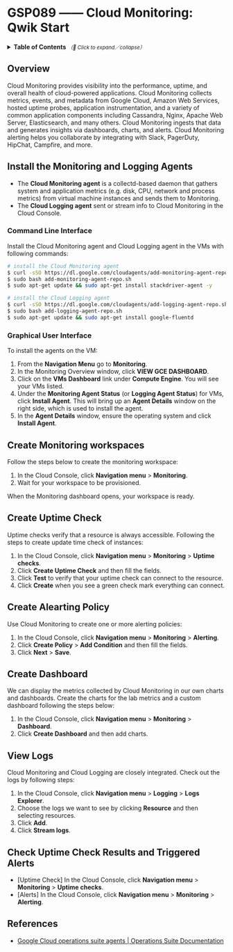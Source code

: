 # GSP089 —— Cloud Monitoring: Qwik Start

<details>
  <summary>
    <strong>Table of Contents</strong>
    <small><em>（🔎 Click to expand／collapse）</em></small>
  </summary>

- [Overview](#overview)
- [Install the Monitoring and Logging Agents](#install-the-monitoring-and-logging-agents)
  - [Command Line Interface](#command-line-interface)
  - [Graphical User Interface](#graphical-user-interface)
- [Create Monitoring workspaces](#create-monitoring-workspaces)
- [Create Uptime Check](#create-uptime-check)
- [Create Alearting Policy](#create-alearting-policy)
- [Create Dashboard](#create-dashboard)
- [View Logs](#view-logs)
- [Check Uptime Check Results and Triggered Alerts](#check-uptime-check-results-and-triggered-alerts)
- [References](#references)

</details>

## Overview

Cloud Monitoring provides visibility into the performance, uptime, and overall health of cloud-powered applications. Cloud Monitoring collects metrics, events, and metadata from Google Cloud, Amazon Web Services, hosted uptime probes, application instrumentation, and a variety of common application components including Cassandra, Nginx, Apache Web Server, Elasticsearch, and many others. Cloud Monitoring ingests that data and generates insights via dashboards, charts, and alerts. Cloud Monitoring alerting helps you collaborate by integrating with Slack, PagerDuty, HipChat, Campfire, and more.

## Install the Monitoring and Logging Agents

- The **Cloud Monitoring agent** is a collectd-based daemon that gathers system and application metrics (e.g. disk, CPU, network and process metrics) from virtual machine instances and sends them to Monitoring.
- The **Cloud Logging agent** sent or stream info to Cloud Monitoring in the Cloud Console.

### Command Line Interface

Install the Cloud Monitoring agent and Cloud Logging agent in the VMs with following commands:

```bash
# install the Cloud Monitoring agent
$ curl -sSO https://dl.google.com/cloudagents/add-monitoring-agent-repo.sh
$ sudo bash add-monitoring-agent-repo.sh
$ sudo apt-get update && sudo apt-get install stackdriver-agent -y

# install the Cloud Logging agent
$ curl -sSO https://dl.google.com/cloudagents/add-logging-agent-repo.sh
$ sudo bash add-logging-agent-repo.sh
$ sudo apt-get update && sudo apt-get install google-fluentd
```

### Graphical User Interface

To install the agents on the VM:

1. From the **Navigation Menu** go to **Monitoring**.
2. In the Monitoring Overview window, click **VIEW GCE DASHBOARD**.
3. Click on the **VMs Dashboard** link under **Compute Engine**. You will see your VMs listed.
4. Under the **Monitoring Agent Status** (or **Logging Agent Status**) for VMs, click **Install Agent**. This will bring up an **Agent Details** window on the right side, which is used to install the agent.
5. In the **Agent Details** window, ensure the operating system and click **Install Agent**.

## Create Monitoring workspaces

Follow the steps below to create the monitoring workspace:

1. In the Cloud Console, click **Navigation menu** > **Monitoring**.
2. Wait for your workspace to be provisioned.

When the Monitoring dashboard opens, your workspace is ready.

## Create Uptime Check

Uptime checks verify that a resource is always accessible. Following the steps to create update time check of instances:

1. In the Cloud Console, click **Navigation menu** > **Monitoring** > **Uptime checks**.
2. Click **Create Uptime Check** and then fill the fields.
3. Click **Test** to verify that your uptime check can connect to the resource.
4. Click **Create** when you see a green check mark everything can connect.

## Create Alearting Policy

Use Cloud Monitoring to create one or more alerting policies:

1. In the Cloud Console, click **Navigation menu** > **Monitoring** > **Alerting**.
2. Click **Create Policy** > **Add Condition** and then fill the fields.
3. Click **Next** > **Save**.

## Create Dashboard

We can display the metrics collected by Cloud Monitoring in our own charts and dashboards. Create the charts for the lab metrics and a custom dashboard following the steps below:

1. In the Cloud Console, click **Navigation menu** > **Monitoring** > **Dashboard**.
2. Click **Create Dashboard** and then add charts.

## View Logs

Cloud Monitoring and Cloud Logging are closely integrated. Check out the logs by following steps:

1. In the Cloud Console, click **Navigation menu** > **Logging** > **Logs Explorer**.
2. Choose the logs we want to see by clicking **Resource** and then selecting resources.
3. Click **Add**.
4. Click **Stream logs**.

## Check Uptime Check Results and Triggered Alerts

- [Uptime Check] In the Cloud Console, click **Navigation menu** > **Monitoring** > **Uptime checks**.
- [Alerts] In the Cloud Console, click **Navigation menu** > **Monitoring** > **Alerting**.

## References

- [Google Cloud operations suite agents | Operations Suite Documentation](https://cloud.google.com/monitoring/agent)